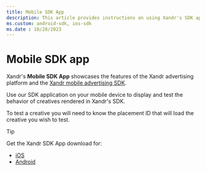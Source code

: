 ```yaml
---
title: Mobile SDK App
description: This article provides instructions on using Xandr's SDK application and explores various features of the Xandr advertising platform.
ms.custom: android-sdk, ios-sdk
ms.date : 10/28/2023
---
```

# Mobile SDK app

Xandr's **Mobile SDK App** showcases the features of the Xandr advertising platform and the [Xandr mobile advertising SDK](xandr-mobile-sdks.md).

Use our SDK application on your mobile device to display and test the behavior of creatives rendered in Xandr's SDK.

To test a creative you will need to know the placement ID that will load the creative you wish to test.
> [!TIP]
> Get the Xandr SDK App download for:
> 
> - [iOS](https://itunes.apple.com/us/app/appnexussdkapp/id736869833?mt=8)
> - [Android](https://play.google.com/store/apps/details?id=com.appnexus.opensdkapp)
